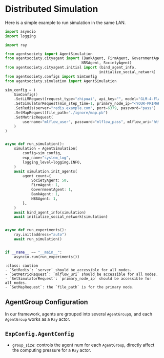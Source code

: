 # Distributed Simulation

Here is a simple example to run simulation in the same LAN.

```python
import asyncio
import logging

import ray

from agentsociety import AgentSimulation
from agentsociety.cityagent import (BankAgent, FirmAgent, GovernmentAgent,
                                   NBSAgent, SocietyAgent)
from agentsociety.cityagent.initial import (bind_agent_info,
                                           initialize_social_network)
from agentsociety.configs import SimConfig
from agentsociety.simulation import AgentSimulation

sim_config = (
    SimConfig()
    .SetLLMRequest(request_type="zhipuai", api_key="", model="GLM-4-Flash")
    .SetSimulatorRequest(min_step_time=1, primary_node_ip="<YOUR-PRIMARY-IP>")
    .SetRedis(server="redis.example.com", port=6379, password="pass")
    .SetMapRequest(file_path="./ignore/map.pb")
    .SetMetricRequest(
        username="mlflow_user", password="mlflow_pass", mlflow_uri="http://mlflow:5000"
    )
)


async def run_simulation():
    simulation = AgentSimulation(
        config=sim_config,
        exp_name="system_log",
        logging_level=logging.INFO,
    )
    await simulation.init_agents(
        agent_count={
            SocietyAgent: 50,
            FirmAgent: 1,
            GovernmentAgent: 1,
            BankAgent: 1,
            NBSAgent: 1,
        },
    )
    await bind_agent_info(simulation)
    await initialize_social_network(simulation)


async def run_experiments():
    ray.init(address="auto")
    await run_simulation()


if __name__ == "__main__":
    asyncio.run(run_experiments())

```

```{admonition} Caution
:class: caution
- `SetRedis`: `server` should be accessible for all nodes.
- `SetMetricRequest`: `mlflow_uri` should be accessible for all nodes. 
- `SetSimulatorRequest`: `primary_node_ip` should be accessible for all nodes. 
- `SetMapRequest`: the `file_path` is for the primary node.
```

## AgentGroup Configuration

In our framework, agents are grouped into several `AgentGroup`s, and each `AgentGroup` works as a `Ray` actor.

## `ExpConfig.AgentConfig`

- `group_size`: controls the agent num for each `AgentGroup`, directly affect the computing pressure for a `Ray` actor.

